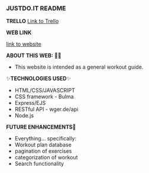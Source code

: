 ### JUSTDO.IT README  ### 

**TRELLO** 
[Link to Trello ](https://trello.com/b/LHoR8tQ3/justdoit)

**WEB LINK** 

[link to website](https://just-doit-app.herokuapp.com/contactus)


 **ABOUT THIS WEB:** :tada::tada:
- This website is intended as a general workout guide. 

:sparkles:**TECHNOLOGIES USED**:sparkles:
* HTML/CSS/JAVASCRIPT
* CSS framework - Bulma
* Express/EJS
* RESTful API - wger.de/api
* Node.js

**FUTURE ENHANCEMENTS**:rocket:
* Everything... specifically: 
* Workout plan database
* pagination of exercises
* categorization of workout
* Search functionality
